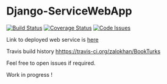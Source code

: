 # Django-ServiceWebApp

[![Build Status](https://travis-ci.org/zalokhan/BookTurks.svg?branch=master)](https://travis-ci.org/zalokhan/BookTurks.svg?branch=master)
[![Coverage Status](https://coveralls.io/repos/github/zalokhan/BookTurks/badge.svg?branch=master)](https://coveralls.io/github/zalokhan/BookTurks?branch=master)
[![Code Issues](https://www.quantifiedcode.com/api/v1/project/73fc220d903043218ab9598bccba1bc4/badge.svg)](https://www.quantifiedcode.com/app/project/73fc220d903043218ab9598bccba1bc4)


Link to deployed web service is [here](https://bookturks.herokuapp.com/)

Travis build history [hhttps://travis-ci.org/zalokhan/BookTurks](hhttps://travis-ci.org/zalokhan/BookTurks)

Feel free to open issues if required.

Work in progress !